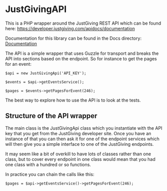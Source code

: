 JustGivingAPI
=============

This is a PHP wrapper around the JustGiving REST API which can be found here: https://developer.justgiving.com/apidocs/documentation

Documentation for this library can be found in the Docs directory: [Documentation](Docs/README.md)

The API is a simple wrapper that uses Guzzle for transport and breaks the API into sections based on the endpoint. So for instance
to get the pages for an event:

```
$api = new JustGivingApi('API_KEY');

$events = $api->getEventsService();

$pages = $events->getPagesForEvent(246);
```

The best way to explore how to use the API is to look at the tests.

## Structure of the API wrapper

The main class is the JustGivingApi class which you instantiate with the API key that you get from the JustGiving developer site. Once you have an instance of that you can then ask it for one of the endpoint services which will then give you a simple interface to one of the JustGiving endpoints.

It may seem like a bit of overkill to have lots of classes rather than one class, but to cover every endpoint in one class would mean that you had one class with a hundred or so functions.

In practice you can chain the calls like this:

```
$pages = $api->getEventsService()->getPagesForEvent(246);
```

